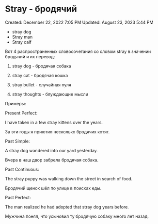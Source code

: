 # Stray - бродячий

Created: December 22, 2022 7:05 PM
Updated: August 23, 2023 5:44 PM

- stray dog
- Stray man
- Stray calf

Вот 4 распространенных словосочетания со словом stray в значении бродячий и их перевод:

1. stray dog - бродячая собака

2. stray cat - бродячая кошка

3. stray bullet - случайная пуля

4. stray thoughts - блуждающие мысли

Примеры:

Present Perfect:

I have taken in a few stray kittens over the years.

За эти годы я приютил несколько бродячих котят.

Past Simple:

A stray dog wandered into our yard yesterday.

Вчера в наш двор забрела бродячая собака.

Past Continuous:

The stray puppy was walking down the street in search of food.

Бродячий щенок шёл по улице в поисках еды.

Past Perfect:

The man realized he had adopted that stray dog years before.

Мужчина понял, что усыновил ту бродячую собаку много лет назад.